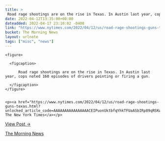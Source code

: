 ```yaml
---
title: > 
 Road rage shootings are on the rise in Texas. In Austin last year, cops noted 160 episodes of drivers pointing or firing a gun.
date: 2022-04-12T13:35:00+00:00
dateadded: 2022-04-17 23:10:02 -0400
link: "https://www.nytimes.com/2022/04/12/us/road-rage-shootings-guns-texas.html?unlocked_article_code=AAAAAAAAAAAAAAAACEIPuonUktbfqYhkTFUaASbIRp89qRSKwOLGz7F5nX_5KzSUTzlZiusIBZPF50rdbLElZ8c2237TYu59B4IVZa44yP5DbQsqQhO0o5CAldNYfy48otK9UyZqg8qUGO1j_W6vZDayd6JzlOOy"
bucket: The Morning News
layout: urlnote
tags: ["misc", "news"]
--- 
```




  
    
  

  
    <figure>
      
      <figcaption>
        
          Road rage shootings are on the rise in Texas. In Austin last year, cops noted 160 episodes of drivers pointing or firing a gun.
        
      </figcaption>
    </figure>

    
    <p><a href="https://www.nytimes.com/2022/04/12/us/road-rage-shootings-guns-texas.html?unlocked_article_code=AAAAAAAAAAAAAAAACEIPuonUktbfqYhkTFUaASbIRp89qRSKwOLGz7F5nX_5KzSUTzlZiusIBZPF50rdbLElZ8c2237TYu59B4IVZa44yP5DbQsqQhO0o5CAldNYfy48otK9UyZqg8qUGO1j_W6vZDayd6JzlOOy">&#x021A9;&#xFE0E; The New York Times</a></p>
    
  
  <p><a href="https://themorningnews.org/p/road-rage-shootings-are-on-the-rise-in-texas">View Post &rarr;</a></p>



 <!-- end excerpt --> 
<div class='bucket'><a class='internal-link' href='/buckets/the-morning-news'>The Morning News</a></div> 
